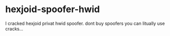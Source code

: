 # hexjoid-spoofer-hwid
I cracked hexjoid privat hwid spoofer. dont buy spoofers you can litually use cracks...
